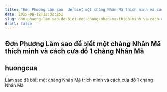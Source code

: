 ```yaml
---
title: "Đơn Phương Làm sao  để biết một chàng Nhân Mã thích mình và cách cưa đổ 1 chàng Nhân Mã"
date: 2025-06-12T12:32:25Z
slug: don-phuong-lam-sao-de-biet-mot-chang-nhan-ma-thich-minh-va-cach-cua-do-1-chang-nhan-ma
draft: false
---
```


## Đơn Phương Làm sao  để biết một chàng Nhân Mã thích mình và cách cưa đổ 1 chàng Nhân Mã

## huongcua

Làm sao  để biết một chàng Nhân Mã thích mình và cách cưa đổ 1 chàng Nhân Mã